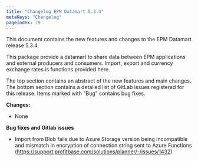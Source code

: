 ```yaml
---
title: "Changelog EPM Datamart 5.3.4"
metaKeys: "Changelog"
pageIndex: 79
---
```


This document contains the new features and changes to the EPM Datamart release 5.3.4.

This package provide a datamart to share data between EPM applications and external producers and consumers. Import, export and currency exchange rates is functions provided here.

The top section contains an abstract of the new features and main changes. The bottom section contains a detailed list of GitLab issues registered for this release. Items marked with "Bug" contains bug fixes.

**Changes:**

* None

**Bug fixes and Gitlab issues**

* Import from Blob fails due to Azure Storage version being incompatible and mismatch in encryption of connection string sent to Azure Functions (https://support.profitbase.com/solutions/planner/-/issues/1432)